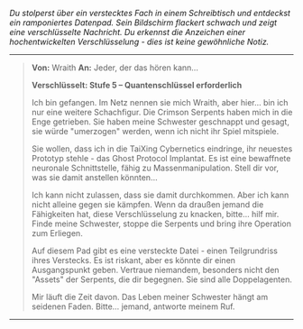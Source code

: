 _Du stolperst über ein verstecktes Fach in einem Schreibtisch und entdeckst ein ramponiertes Datenpad. Sein Bildschirm flackert schwach und zeigt eine verschlüsselte Nachricht. Du erkennst die Anzeichen einer hochentwickelten Verschlüsselung - dies ist keine gewöhnliche Notiz._

---

> **Von:** Wraith
> **An:** Jeder, der das hören kann…
>
> **Verschlüsselt: Stufe 5 – Quantenschlüssel erforderlich**
>
> Ich bin gefangen. Im Netz nennen sie mich Wraith, aber hier… bin ich nur eine weitere Schachfigur. Die Crimson Serpents haben mich in die Enge getrieben. Sie haben meine Schwester geschnappt und gesagt, sie würde "umerzogen" werden, wenn ich nicht ihr Spiel mitspiele.
>
> Sie wollen, dass ich in die TaiXing Cybernetics eindringe, ihr neuestes Prototyp stehle - das Ghost Protocol Implantat. Es ist eine bewaffnete neuronale Schnittstelle, fähig zu Massenmanipulation. Stell dir vor, was sie damit anstellen könnten…
>
> Ich kann nicht zulassen, dass sie damit durchkommen. Aber ich kann nicht alleine gegen sie kämpfen. Wenn da draußen jemand die Fähigkeiten hat, diese Verschlüsselung zu knacken, bitte… hilf mir. Finde meine Schwester, stoppe die Serpents und bring ihre Operation zum Erliegen.
>
> Auf diesem Pad gibt es eine versteckte Datei - einen Teilgrundriss ihres Verstecks. Es ist riskant, aber es könnte dir einen Ausgangspunkt geben. Vertraue niemandem, besonders nicht den "Assets" der Serpents, die dir begegnen. Sie sind alle Doppelagenten.
>
> Mir läuft die Zeit davon. Das Leben meiner Schwester hängt am seidenen Faden. Bitte… jemand, antworte meinem Ruf.

---
